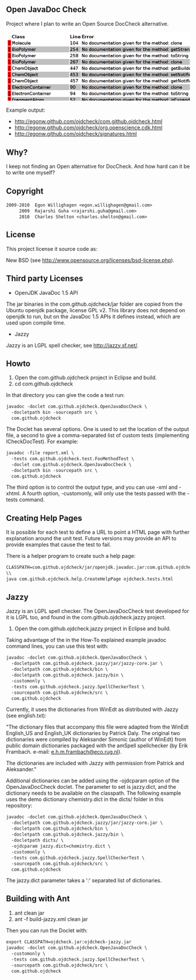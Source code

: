 Open JavaDoc Check
------------------

Project where I plan to write an Open Source DocCheck alternative.

![](/ojdcheckXHTML.png)

Example output:

* http://egonw.github.com/ojdcheck/com.github.ojdcheck.html
* http://egonw.github.com/ojdcheck/org.openscience.cdk.html
* http://egonw.github.com/ojdcheck/signatures.html

Why?
----

I keep not finding an Open alternative for DocCheck. And how hard can it be
to write one myself?

Copyright
---------

    2009-2010  Egon Willighagen <egon.willighagen@gmail.com>
         2009  Rajarshi Guha <rajarshi.guha@gmail.com>
         2010  Charles Shelton <charles.shelton@gmail.com>

License
-------

This project license it source code as:

New BSD (see http://www.opensource.org/licenses/bsd-license.php).

Third party Licenses
--------------------

* OpenJDK JavaDoc 1.5 API

The jar binaries in the com.github.ojdcheck/jar folder are copied from the
Ubuntu openjdk package, license GPL v2. This library does not depend on
openjdk to run, but on the JavaDoc 1.5 APIs it defines instead, which are
used upon compile time.

* Jazzy

Jazzy is an LGPL spell checker, see http://jazzy.sf.net/.

Howto
-----

1. Open the com.github.ojdcheck project in Eclipse and build.
2. cd com.github.ojdcheck

In that directory you can give the code a test run:

    javadoc -doclet com.github.ojdcheck.OpenJavaDocCheck \
      -docletpath bin -sourcepath src \
      com.github.ojdcheck

The Doclet has several options. One is used to set the location of the output file,
a second to give a comma-separated list of custom tests (implementing
ICheckDocTest). For example:

    javadoc -file report.xml \
      -tests com.github.ojdcheck.test.FooMethodTest \
      -doclet com.github.ojdcheck.OpenJavaDocCheck \
      -docletpath bin -sourcepath src \
      com.github.ojdcheck

The third option is to control the output type, and you can use -xml and -xhtml.
A fourth option, -customonly, will only use the tests passed with the -tests
command.

Creating Help Pages
-------------------

It is possible for each test to define a URL to point a HTML page with further
explanation around the unit test. Future versions may provide an API to provide
examples that cause the test to fail.

There is a helper program to create such a help page:

    CLASSPATH=com.github.ojdcheck/jar/openjdk.javadoc.jar:com.github.ojdcheck/bin:com.github.ojdcheck.help/bin \\
    java com.github.ojdcheck.help.CreateHelpPage ojdcheck.tests.html

Jazzy
-----

Jazzy is an LGPL spell checker. The OpenJavaDocCheck test developed for it is LGPL too,
and found in the com.github.ojdcheck.jazzy project.

1. Open the com.github.ojdcheck.jazzy project in Eclipse and build.

Taking advantage of the in the How-To explained example javadoc command lines, you can
use this test with:

    javadoc -doclet com.github.ojdcheck.OpenJavaDocCheck \
      -docletpath com.github.ojdcheck.jazzy/jar/jazzy-core.jar \
      -docletpath com.github.ojdcheck/bin \
      -docletpath com.github.ojdcheck.jazzy/bin \
      -customonly \
      -tests com.github.ojdcheck.jazzy.SpellCheckerTest \
      -sourcepath com.github.ojdcheck/src \
      com.github.ojdcheck

Currently, it uses the dictionaries from WinEdt as distributed with Jazzy (see english.txt):

"The dictionary files that accompany this file were adapted from the WinEdt 
English_US and English_UK dictionaries by Patrick Daly. The original two dictionaries 
were compiled by Aleksander Simonic (author of WinEdt) from public domain dictionaries
packaged with the amSpell spellchecker (by Erik Frambach. e-mail: e.h.m.frambach@eco.rug.nl).

The dictionaries are included with Jazzy with permission from Patrick and Aleksander."

Additional dictionaries can be added using the -ojdcparam option of the OpenJavaDocCheck
doclet. The parameter to set is jazzy.dict, and the dictionary needs to be available on 
the classpath. The following example uses the demo dictionary chemistry.dict in the
dicts/ folder in this repository:

    javadoc -doclet com.github.ojdcheck.OpenJavaDocCheck \
      -docletpath com.github.ojdcheck.jazzy/jar/jazzy-core.jar \
      -docletpath com.github.ojdcheck/bin \
      -docletpath com.github.ojdcheck.jazzy/bin \
      -docletpath dicts/ \
      -ojdcparam jazzy.dict=chemistry.dict \
      -customonly \
      -tests com.github.ojdcheck.jazzy.SpellCheckerTest \
      -sourcepath com.github.ojdcheck/src \
      com.github.ojdcheck

The jazzy.dict parameter takes a ':' separated list of dictionaries.

Building with Ant
-----------------

1. ant clean jar
2. ant -f build-jazzy.xml clean jar

Then you can run the Doclet with:

    export CLASSPATH=ojdcheck.jar:ojdcheck-jazzy.jar
    javadoc -doclet com.github.ojdcheck.OpenJavaDocCheck \
      -customonly \
      -tests com.github.ojdcheck.jazzy.SpellCheckerTest \
      -sourcepath com.github.ojdcheck/src \
      com.github.ojdcheck

